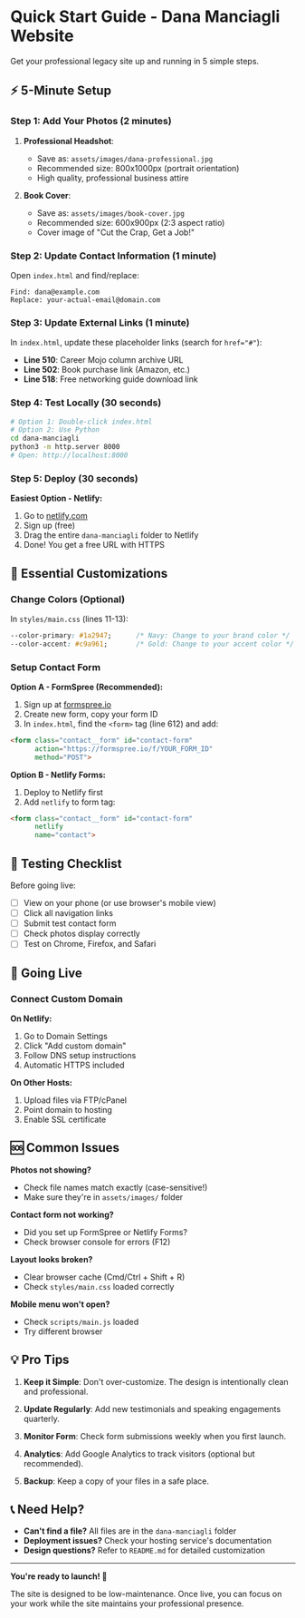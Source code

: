 # Quick Start Guide - Dana Manciagli Website

Get your professional legacy site up and running in 5 simple steps.

## ⚡ 5-Minute Setup

### Step 1: Add Your Photos (2 minutes)

1. **Professional Headshot**:
   - Save as: `assets/images/dana-professional.jpg`
   - Recommended size: 800x1000px (portrait orientation)
   - High quality, professional business attire

2. **Book Cover**:
   - Save as: `assets/images/book-cover.jpg`
   - Recommended size: 600x900px (2:3 aspect ratio)
   - Cover image of "Cut the Crap, Get a Job!"

### Step 2: Update Contact Information (1 minute)

Open `index.html` and find/replace:

```
Find: dana@example.com
Replace: your-actual-email@domain.com
```

### Step 3: Update External Links (1 minute)

In `index.html`, update these placeholder links (search for `href="#"`):

- **Line 510**: Career Mojo column archive URL
- **Line 502**: Book purchase link (Amazon, etc.)
- **Line 518**: Free networking guide download link

### Step 4: Test Locally (30 seconds)

```bash
# Option 1: Double-click index.html
# Option 2: Use Python
cd dana-manciagli
python3 -m http.server 8000
# Open: http://localhost:8000
```

### Step 5: Deploy (30 seconds)

**Easiest Option - Netlify:**
1. Go to [netlify.com](https://www.netlify.com)
2. Sign up (free)
3. Drag the entire `dana-manciagli` folder to Netlify
4. Done! You get a free URL with HTTPS

## 🎯 Essential Customizations

### Change Colors (Optional)

In `styles/main.css` (lines 11-13):

```css
--color-primary: #1a2947;      /* Navy: Change to your brand color */
--color-accent: #c9a961;       /* Gold: Change to your accent color */
```

### Setup Contact Form

**Option A - FormSpree (Recommended):**
1. Sign up at [formspree.io](https://formspree.io)
2. Create new form, copy your form ID
3. In `index.html`, find the `<form>` tag (line 612) and add:

```html
<form class="contact__form" id="contact-form"
      action="https://formspree.io/f/YOUR_FORM_ID"
      method="POST">
```

**Option B - Netlify Forms:**
1. Deploy to Netlify first
2. Add `netlify` to form tag:

```html
<form class="contact__form" id="contact-form"
      netlify
      name="contact">
```

## 📱 Testing Checklist

Before going live:

- [ ] View on your phone (or use browser's mobile view)
- [ ] Click all navigation links
- [ ] Submit test contact form
- [ ] Check photos display correctly
- [ ] Test on Chrome, Firefox, and Safari

## 🚀 Going Live

### Connect Custom Domain

**On Netlify:**
1. Go to Domain Settings
2. Click "Add custom domain"
3. Follow DNS setup instructions
4. Automatic HTTPS included

**On Other Hosts:**
1. Upload files via FTP/cPanel
2. Point domain to hosting
3. Enable SSL certificate

## 🆘 Common Issues

**Photos not showing?**
- Check file names match exactly (case-sensitive!)
- Make sure they're in `assets/images/` folder

**Contact form not working?**
- Did you set up FormSpree or Netlify Forms?
- Check browser console for errors (F12)

**Layout looks broken?**
- Clear browser cache (Cmd/Ctrl + Shift + R)
- Check `styles/main.css` loaded correctly

**Mobile menu won't open?**
- Check `scripts/main.js` loaded
- Try different browser

## 💡 Pro Tips

1. **Keep it Simple**: Don't over-customize. The design is intentionally clean and professional.

2. **Update Regularly**: Add new testimonials and speaking engagements quarterly.

3. **Monitor Form**: Check form submissions weekly when you first launch.

4. **Analytics**: Add Google Analytics to track visitors (optional but recommended).

5. **Backup**: Keep a copy of your files in a safe place.

## 📞 Need Help?

- **Can't find a file?** All files are in the `dana-manciagli` folder
- **Deployment issues?** Check your hosting service's documentation
- **Design questions?** Refer to `README.md` for detailed customization

---

**You're ready to launch! 🎉**

The site is designed to be low-maintenance. Once live, you can focus on your work while the site maintains your professional presence.